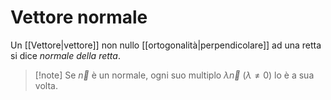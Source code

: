 # Vettore normale

Un [[Vettore|vettore]] non nullo [[ortogonalità|perpendicolare]] ad una retta si dice _normale della retta_.

> [!note] Se $\vec n$ è un normale, ogni suo multiplo $\lambda\vec n$ ($\lambda\neq 0$) lo è a sua volta.